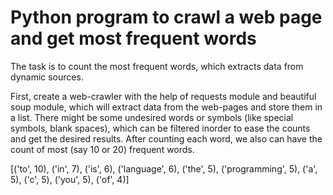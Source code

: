 # Python program to crawl a web page and get most frequent words

The task is to count the most frequent words, which extracts data from dynamic sources.

First, create a web-crawler with the help of requests module and beautiful soup module, which will extract data from the web-pages and store them in a list. There might be some undesired words or symbols (like special symbols, blank spaces), which can be filtered inorder to ease the counts and get the desired results. After counting each word, we also can have the count of most (say 10 or 20) frequent words.


[('to', 10), ('in', 7), ('is', 6), ('language', 6), ('the', 5),
 ('programming', 5), ('a', 5), ('c', 5), ('you', 5), ('of', 4)]
